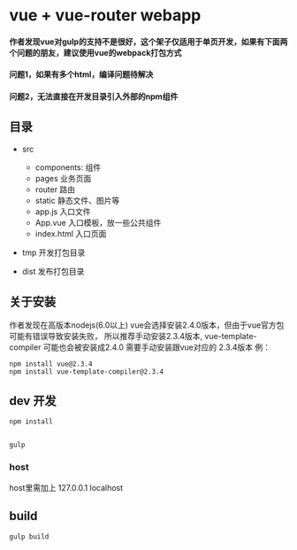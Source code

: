# vue + vue-router webapp
#### 作者发现vue对gulp的支持不是很好，这个架子仅适用于单页开发，如果有下面两个问题的朋友，建议使用vue的webpack打包方式
#### 问题1，如果有多个html，编译问题待解决
#### 问题2，无法直接在开发目录引入外部的npm组件


## 目录
- src
    - components: 组件
    - pages 业务页面
    - router 路由
    - static 静态文件、图片等
    - app.js 入口文件
    - App.vue 入口模板，放一些公共组件
    - index.html 入口页面

- tmp 开发打包目录
- dist 发布打包目录

## 关于安装
作者发现在高版本nodejs(6.0以上) vue会选择安装2.4.0版本，但由于vue官方包可能有错误导致安装失败， 所以推荐手动安装2.3.4版本,
vue-template-compiler 可能也会被安装成2.4.0 需要手动安装跟vue对应的 2.3.4版本
例：

```
npm install vue@2.3.4
npm install vue-template-compiler@2.3.4

```

## dev 开发

```
npm install

```
```

gulp 
```

### host
host里需加上 127.0.0.1 localhost


## build

```
gulp build

```
